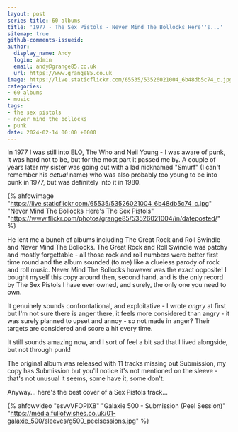 ```yaml
---
layout: post
series-title: 60 albums
title: '1977 - The Sex Pistols - Never Mind The Bollocks Here''s...'
sitemap: true
github-comments-issueid:
author:
  display_name: Andy
  login: admin
  email: andy@grange85.co.uk
  url: https://www.grange85.co.uk
image: https://live.staticflickr.com/65535/53526021004_6b48db5c74_c.jpg
categories:
- 60 albums
- music
tags:
- the sex pistols
- never mind the bollocks
- punk
date: 2024-02-14 00:00 +0000
---
```

In 1977 I was still into ELO, The Who and Neil Young - I was aware of punk, it was hard not to be, but for the most part it passed me by. A couple of years later my sister was going out with a lad nicknamed "Smurf" (I can't remember his _actual_ name) who was also probably too young to be into punk in 1977, but was definitely into it in 1980.

{% ahfowimage "https://live.staticflickr.com/65535/53526021004_6b48db5c74_c.jpg" "Never Mind The Bollocks Here&#x27;s The Sex Pistols" "https://www.flickr.com/photos/grange85/53526021004/in/dateposted/" %}

He lent me a bunch of albums including The Great Rock and Roll Swindle and Never Mind The Bollocks. The Great Rock and Roll Swindle was patchy and mostly forgettable - all those rock and roll numbers were better first time round and the album sounded (to me) like a clueless parody of rock and roll music. Never Mind The Bollocks however was the exact opposite! I bought myself this copy around then, second hand, and is the only record by The Sex Pistols I have ever owned, and surely, the only one you need to own.

It genuinely sounds confrontational, and exploitative - I wrote _angry_ at first but I'm not sure there is anger there, it feels more considered than angry - it was surely planned to upset and annoy - so not made in anger? Their targets are considered and score a hit every time.

It still sounds amazing now, and I sort of feel a bit sad that I lived alongside, but not through punk!

The original album was released with 11 tracks missing out Submission, my copy has Submission but you'll notice it's not mentioned on the sleeve - that's not unusual it seems, some have it, some don't.

Anyway... here's the best cover of a Sex Pistols track...

{% ahfowvideo "esvvVFOPlX8" "Galaxie 500 - Submission (Peel Session)" "https://media.fullofwishes.co.uk/01-galaxie_500/sleeves/g500_peelsessions.jpg" %}

